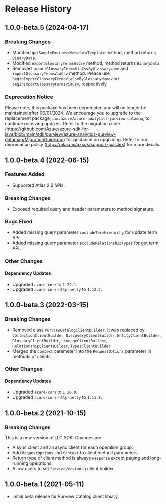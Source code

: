 # Release History

## 1.0.0-beta.5 (2024-04-17)

### Breaking Changes

- Modified `getSampleBusinessMetadataTemplate` method, method returns `BinaryData`.
- Modified `exportGlossaryTermsAsCsv` method, method returns `BinaryData`.
- Removed `importGlossaryTermsViaCsvByGlossaryName` and `importGlossaryTermsViaCsv` method. Please use `beginImportGlossaryTermsViaCsvByGlossaryName` and `beginImportGlossaryTermsViaCsv`, respectively.

### Deprecation Notice

Please note, this package has been deprecated and will no longer be maintained after 06/01/2024. We encourage you to upgrade to the replacement package, `com.azure/azure-analytics-purview-datamap`, to continue receiving updates. Refer to the migration guide (https://github.com/Azure/azure-sdk-for-java/blob/main/sdk/purview/azure-analytics-purview-datamap/MigrationGuide.md) for guidance on upgrading. Refer to our deprecation policy (https://aka.ms/azsdk/support-policies) for more details.

## 1.0.0-beta.4 (2022-06-15)

### Features Added

- Supported Atlas 2.2 APIs.

### Breaking Changes

- Exposed required query and header parameters to method signature.

### Bugs Fixed

- Added missing query parameter `includeTermHierarchy` for update term API.
- Added missing query parameter `excludeRelationshipTypes` for get term API.

### Other Changes

#### Dependency Updates

- Upgraded `azure-core` to `1.29.1`.
- Upgraded `azure-core-http-netty` to `1.12.2`.

## 1.0.0-beta.3 (2022-03-15)

### Breaking Changes

- Removed class `PurviewCatalogClientBuilder`. It was replaced by `CollectionClientBuilder`, `DiscoveryClientBuilder`, `EntityClientBuilder`, `GlossaryClientBuilder`, `LineageClientBuilder`, `RelationshipClientBuilder`, `TypesClientBuilder`.
- Merged the `Context` parameter into the `RequestOptions` parameter in methods of clients.

### Other Changes

#### Dependency Updates

- Upgraded `azure-core` to `1.26.0`.
- Upgraded `azure-core-http-netty` to `1.11.8`.

## 1.0.0-beta.2 (2021-10-15)

### Breaking Changes

This is a new version of LLC SDK. Changes are

- A sync client and an async client for each operation group.
- Add `RequestOptions` and `Context` to client method parameters.
- Return type of client method is always `Response` except paging and long-running operations.
- Allow users to set `ServiceVersion` in client builder.

## 1.0.0-beta.1 (2021-05-11)

- Initial beta release for Purview Catalog client library.
